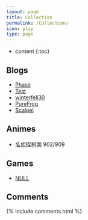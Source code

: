 ```yaml
---
layout: page
title: Collection 
permalink: /Collection/
icon: play
type: page
---
```


* content
{:toc}

## Blogs
* [Phase](http://arcphase20.com/)
* [Test](http://www.cnblogs.com/test404/)
* [winterfell30](http://winterfell30.com/)
* [PureFrog](http://mycodebattle.com/)
* [Scalpel](http://scalpel.vip/)


## Animes
* [名侦探柯南]() 902/909

## Games
* [NULL]()

## Comments
{% include comments.html %}
